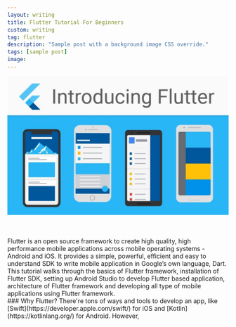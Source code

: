 ```yaml
---
layout: writing
title: Flutter Tutorial For Beginners
custom: writing
tag: flutter
description: "Sample post with a background image CSS override."
tags: [sample post]
image:
---
```


![Image of Flutter](/images/flutter.jpg)

<br>
<br>
Flutter is an open source framework to create high quality, high performance mobile applications across mobile operating systems - Android and iOS. It provides a simple, powerful, efficient and easy to understand SDK to write mobile application in Google’s own language, Dart. This tutorial walks through the basics of Flutter framework, installation of Flutter SDK, setting up Android Studio to develop Flutter based application, architecture of Flutter framework and developing all type of mobile applications using Flutter framework.

<br>
### Why Flutter?
There're tons of ways and tools to develop an app, like [Swift](https://developer.apple.com/swift/) for iOS and [Kotlin](https://kotlinlang.org/) for Android. However, 